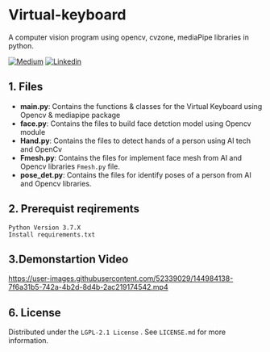 # Virtual-keyboard
A computer vision program using opencv, cvzone, mediaPipe libraries in python.

[![Medium][medium-shield]][medium-url]
[![Linkedin][linkedin-shield]][linkedin-url]

<!-- files -->
## 1. Files
* **main.py**: Contains the functions & classes for the Virtual Keyboard using Opencv & mediapipe package
* **face.py**: Contains the files to build face detction model using Opencv module
* **Hand.py**: Contains the files to detect hands of a person using AI tech and OpenCv
* **Fmesh.py**: Contains the files for implement face mesh from AI and Opencv libraries ``Fmesh.py`` file.
* **pose_det.py**: Contains the files for identify poses of a person from AI and Opencv libraries.

## 2. Prerequist reqirements 
```
Python Version 3.7.X
Install requirements.txt 

```
## 3.Demonstartion Video


https://user-images.githubusercontent.com/52339029/144984138-7f6a31b5-742a-4b2d-8d4b-2ac219174542.mp4



<!-- license -->
## 6. License
Distributed under the ``LGPL-2.1 License`` . See ``LICENSE.md`` for more information.

<!-- MARKDOWN LINKS & IMAGES -->
[medium-shield]: https://img.shields.io/badge/medium-%2312100E.svg?&style=for-the-badge&logo=medium&logoColor=white
[medium-url]: https://wpandulap.medium.com/
[linkedin-shield]: https://img.shields.io/badge/linkedin-%230077B5.svg?&style=for-the-badge&logo=linkedin&logoColor=white
[linkedin-url]: http://www.linkedin.com/in/pandula-p-300776185


